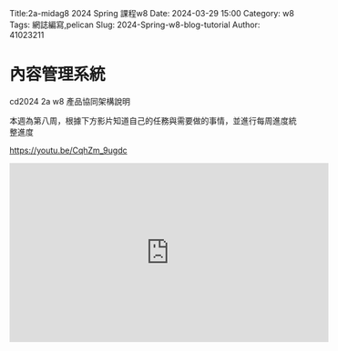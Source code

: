 Title:2a-midag8 2024 Spring 課程w8
Date: 2024-03-29 15:00
Category: w8
Tags: 網誌編寫,pelican
Slug: 2024-Spring-w8-blog-tutorial
Author: 41023211
# 內容管理系統
cd2024 2a w8 產品協同架構說明

本週為第八周，根據下方影片知道自己的任務與需要做的事情，並進行每周進度統整進度

https://youtu.be/CqhZm_9ugdc
<p><iframe width="560" height="315" src="https://www.youtube.com/embed/CqhZm_9ugdc?si=WW0__KNL_Cec4ISD" title="YouTube video player" frameborder="0" allow="accelerometer; autoplay; clipboard-write; encrypted-media; gyroscope; picture-in-picture; web-share" referrerpolicy="strict-origin-when-cross-origin" allowfullscreen></iframe></p>
